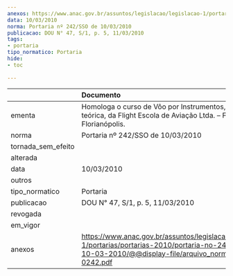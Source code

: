 ```yaml
---
anexos: https://www.anac.gov.br/assuntos/legislacao/legislacao-1/portarias/portarias-2010/portaria-no-242-sso-de-10-03-2010/@@display-file/arquivo_norma/PA2010-0242.pdf
data: 10/03/2010
norma: Portaria nº 242/SSO de 10/03/2010
publicacao: DOU N° 47, S/1, p. 5, 11/03/2010
tags:
- portaria
tipo_normatico: Portaria
hide: 
- toc 
 
---
```


|                    | Documento                                                                                                                                                        |
|:-------------------|:-----------------------------------------------------------------------------------------------------------------------------------------------------------------|
| ementa             | Homologa o curso de Vôo por Instrumentos, parte teórica, da Flight Escola de Aviação Ltda. – Filial Florianópolis.                                               |
| norma              | Portaria nº 242/SSO de 10/03/2010                                                                                                                                |
| tornada_sem_efeito |                                                                                                                                                                  |
| alterada           |                                                                                                                                                                  |
| data               | 10/03/2010                                                                                                                                                       |
| outros             |                                                                                                                                                                  |
| tipo_normatico     | Portaria                                                                                                                                                         |
| publicacao         | DOU N° 47, S/1, p. 5, 11/03/2010                                                                                                                                 |
| revogada           |                                                                                                                                                                  |
| em_vigor           |                                                                                                                                                                  |
| anexos             | https://www.anac.gov.br/assuntos/legislacao/legislacao-1/portarias/portarias-2010/portaria-no-242-sso-de-10-03-2010/@@display-file/arquivo_norma/PA2010-0242.pdf |